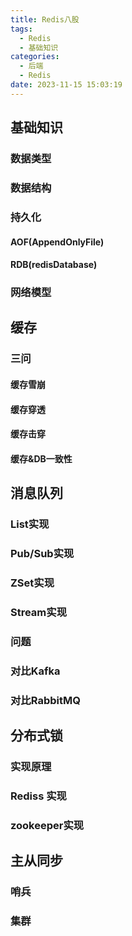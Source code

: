 ```yaml
---
title: Redis八股
tags:
  - Redis
  - 基础知识
categories:
  - 后端
  - Redis
date: 2023-11-15 15:03:19
---
```

## 基础知识
### 数据类型
### 数据结构

### 持久化
#### AOF(AppendOnlyFile)

#### RDB(redisDatabase)
### 网络模型


## 缓存

### 三问
#### 缓存雪崩
#### 缓存穿透
#### 缓存击穿

#### 缓存&DB一致性

## 消息队列

### List实现
### Pub/Sub实现
### ZSet实现
### Stream实现
### 问题

### 对比Kafka

### 对比RabbitMQ




## 分布式锁

### 实现原理

### Rediss 实现

### zookeeper实现








## 主从同步

### 哨兵

### 集群



